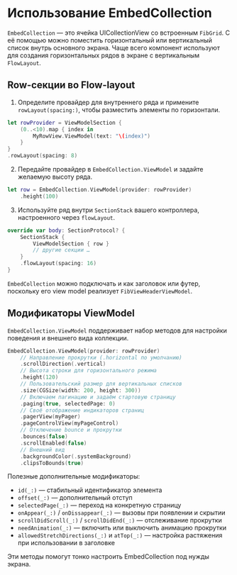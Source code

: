 # Использование EmbedCollection

`EmbedCollection` — это ячейка UICollectionView со встроенным `FibGrid`. С её помощью можно поместить горизонтальный или вертикальный список внутрь основного экрана. Чаще всего компонент используют для создания горизонтальных рядов в экране с вертикальным `FlowLayout`.

## Row-секции во Flow-layout

1. Определите провайдер для внутреннего ряда и примените `rowLayout(spacing:)`, чтобы разместить элементы по горизонтали.

```swift
let rowProvider = ViewModelSection {
    (0..<10).map { index in
        MyRowView.ViewModel(text: "\(index)")
    }
}
.rowLayout(spacing: 8)
```

2. Передайте провайдер в `EmbedCollection.ViewModel` и задайте желаемую высоту ряда.

```swift
let row = EmbedCollection.ViewModel(provider: rowProvider)
    .height(100)
```

3. Используйте ряд внутри `SectionStack` вашего контроллера, настроенного через `flowLayout`.

```swift
override var body: SectionProtocol? {
    SectionStack {
        ViewModelSection { row }
        // другие секции …
    }
    .flowLayout(spacing: 16)
}
```

`EmbedCollection` можно подключать и как заголовок или футер, поскольку его view model реализует `FibViewHeaderViewModel`.

## Модификаторы ViewModel

`EmbedCollection.ViewModel` поддерживает набор методов для настройки поведения и внешнего вида коллекции.

```swift
EmbedCollection.ViewModel(provider: rowProvider)
    // Направление прокрутки (.horizontal по умолчанию)
    .scrollDirection(.vertical)
    // Высота строки для горизонтального режима
    .height(120)
    // Пользовательский размер для вертикальных списков
    .size(CGSize(width: 200, height: 300))
    // Включаем пагинацию и задаём стартовую страницу
    .paging(true, selectedPage: 0)
    // Своё отображение индикаторов страниц
    .pagerView(myPager)
    .pageControlView(myPageControl)
    // Отключение bounce и прокрутки
    .bounces(false)
    .scrollEnabled(false)
    // Внешний вид
    .backgroundColor(.systemBackground)
    .clipsToBounds(true)
```

Полезные дополнительные модификаторы:

- `id(_:)` — стабильный идентификатор элемента
- `offset(_:)` — дополнительный отступ
- `selectedPage(_:)` — переход на конкретную страницу
- `onAppear(_:)` / `onDissappear(_:)` — вызовы при появлении и скрытии
- `scrollDidScroll(_:)` / `scrollDidEnd(_:)` — отслеживание прокрутки
- `needAnimation(_:)` — включить или выключить анимацию прокрутки
- `allowedStretchDirections(_:)` и `atTop(_:)` — настройка растяжения при использовании в заголовке

Эти методы помогут тонко настроить EmbedCollection под нужды экрана.
